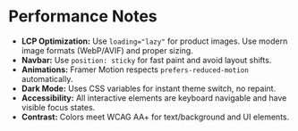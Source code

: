 # Performance Notes

- **LCP Optimization:** Use `loading="lazy"` for product images. Use modern image formats (WebP/AVIF) and proper sizing.
- **Navbar:** Use `position: sticky` for fast paint and avoid layout shifts.
- **Animations:** Framer Motion respects `prefers-reduced-motion` automatically.
- **Dark Mode:** Uses CSS variables for instant theme switch, no repaint.
- **Accessibility:** All interactive elements are keyboard navigable and have visible focus states.
- **Contrast:** Colors meet WCAG AA+ for text/background and UI elements.
